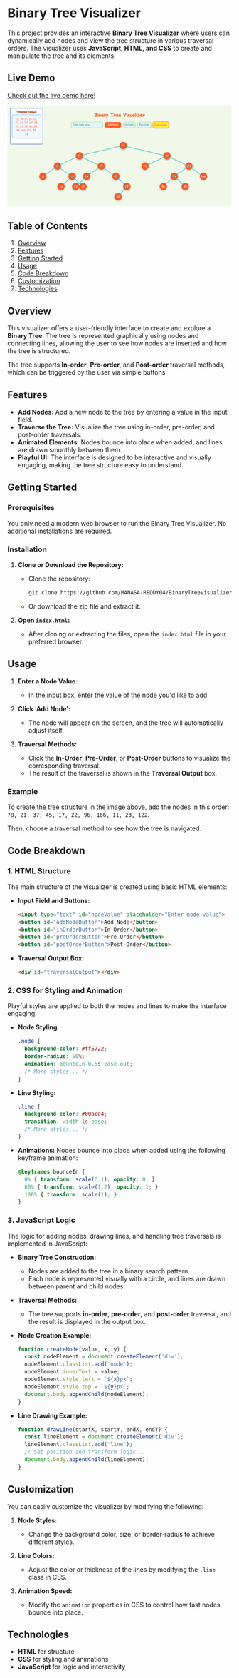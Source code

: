 # Binary Tree Visualizer

This project provides an interactive **Binary Tree Visualizer** where users can dynamically add nodes and view the tree structure in various traversal orders. The visualizer uses **JavaScript, HTML, and CSS** to create and manipulate the tree and its elements.

## Live Demo

[Check out the live demo here!](https://binarytreevisual.netlify.app/)

![Binary Tree Visualizer Screenshot](./screenshot.png)

## Table of Contents

1. [Overview](#overview)
2. [Features](#features)
3. [Getting Started](#getting-started)
4. [Usage](#usage)
5. [Code Breakdown](#code-breakdown)
6. [Customization](#customization)
7. [Technologies](#technologies)

## Overview

This visualizer offers a user-friendly interface to create and explore a **Binary Tree**. The tree is represented graphically using nodes and connecting lines, allowing the user to see how nodes are inserted and how the tree is structured.

The tree supports **In-order**, **Pre-order**, and **Post-order** traversal methods, which can be triggered by the user via simple buttons.

## Features

- **Add Nodes:** Add a new node to the tree by entering a value in the input field.
- **Traverse the Tree:** Visualize the tree using in-order, pre-order, and post-order traversals.
- **Animated Elements:** Nodes bounce into place when added, and lines are drawn smoothly between them.
- **Playful UI:** The interface is designed to be interactive and visually engaging, making the tree structure easy to understand.

## Getting Started

### Prerequisites

You only need a modern web browser to run the Binary Tree Visualizer. No additional installations are required.

### Installation

1. **Clone or Download the Repository:**
   - Clone the repository:
     ```bash
     git clone https://github.com/MANASA-REDDY04/BinaryTreeVisualizer.git
     ```
   - Or download the zip file and extract it.

2. **Open `index.html`:**
   - After cloning or extracting the files, open the `index.html` file in your preferred browser.

## Usage

1. **Enter a Node Value:** 
   - In the input box, enter the value of the node you'd like to add.
   
2. **Click 'Add Node':** 
   - The node will appear on the screen, and the tree will automatically adjust itself.

3. **Traversal Methods:**
   - Click the **In-Order**, **Pre-Order**, or **Post-Order** buttons to visualize the corresponding traversal.
   - The result of the traversal is shown in the **Traversal Output** box.

### Example

To create the tree structure in the image above, add the nodes in this order: `78, 21, 37, 45, 17, 22, 96, 166, 11, 23, 122`.

Then, choose a traversal method to see how the tree is navigated.

## Code Breakdown

### 1. **HTML Structure**

The main structure of the visualizer is created using basic HTML elements:

- **Input Field and Buttons:** 
  ```html
  <input type="text" id="nodeValue" placeholder="Enter node value">
  <button id="addNodeButton">Add Node</button>
  <button id="inOrderButton">In-Order</button>
  <button id="preOrderButton">Pre-Order</button>
  <button id="postOrderButton">Post-Order</button>
  ```

- **Traversal Output Box:**
  ```html
  <div id="traversalOutput"></div>
  ```

### 2. **CSS for Styling and Animation**

Playful styles are applied to both the nodes and lines to make the interface engaging:

- **Node Styling:**
  ```css
  .node {
    background-color: #ff5722;
    border-radius: 50%;
    animation: bounceIn 0.5s ease-out;
    /* More styles... */
  }
  ```

- **Line Styling:**
  ```css
  .line {
    background-color: #00bcd4;
    transition: width 1s ease;
    /* More styles... */
  }
  ```

- **Animations:** Nodes bounce into place when added using the following keyframe animation:
  ```css
  @keyframes bounceIn {
    0% { transform: scale(0.1); opacity: 0; }
    60% { transform: scale(1.2); opacity: 1; }
    100% { transform: scale(1); }
  }
  ```

### 3. **JavaScript Logic**

The logic for adding nodes, drawing lines, and handling tree traversals is implemented in JavaScript:

- **Binary Tree Construction:**
  - Nodes are added to the tree in a binary search pattern.
  - Each node is represented visually with a circle, and lines are drawn between parent and child nodes.

- **Traversal Methods:**
  - The tree supports **in-order**, **pre-order**, and **post-order** traversal, and the result is displayed in the output box.

- **Node Creation Example:**
  ```javascript
  function createNode(value, x, y) {
    const nodeElement = document.createElement('div');
    nodeElement.classList.add('node');
    nodeElement.innerText = value;
    nodeElement.style.left = `${x}px`;
    nodeElement.style.top = `${y}px`;
    document.body.appendChild(nodeElement);
  }
  ```

- **Line Drawing Example:**
  ```javascript
  function drawLine(startX, startY, endX, endY) {
    const lineElement = document.createElement('div');
    lineElement.classList.add('line');
    // Set position and transform logic...
    document.body.appendChild(lineElement);
  }
  ```

## Customization

You can easily customize the visualizer by modifying the following:

1. **Node Styles:**
   - Change the background color, size, or border-radius to achieve different styles.
   
2. **Line Colors:**
   - Adjust the color or thickness of the lines by modifying the `.line` class in CSS.

3. **Animation Speed:**
   - Modify the `animation` properties in CSS to control how fast nodes bounce into place.

## Technologies

- **HTML** for structure
- **CSS** for styling and animations
- **JavaScript** for logic and interactivity

